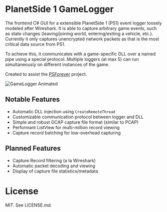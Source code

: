 # PlanetSide 1 GameLogger
The frontend C# GUI for a extensible PlanetSide 1 (PS1) event logger loosely modeled after Wireshark. It is able to capture arbitrary game events, such as
state changes (leaving/joining world, entering/exiting a vehicle, etc.).
Currently it only captures unencrypted network packets as that is the most critical data source from PS1.

To achieve this, it communicates with a game-specific DLL over a named pipe using a special protocol.
Multiple loggers (at max 5) can run simultaneously on different instances of the game.

Created to assist the [PSForever](http://psforever.net/) project.

![GameLogger Animated](http://i.imgur.com/FLnbzAy.gifv)

## Notable Features
* Automatic DLL injection using `CreateRemoteThread`
* Customizable communication protocol between logger and DLL
* Simple and robust GCAP capture file format (similar to PCAP)
* Performant ListView for multi-million record viewing
* Capture record batching for low-overhead capturing

## Planned Features
* Capture Record filtering (a la Wireshark)
* Automatic packet decoding and viewing
* Display of capture file statistics/metadata

License
=======
MIT. See LICENSE.md.
